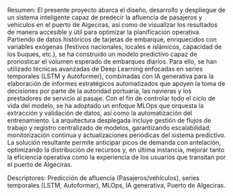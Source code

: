 Resumen: El presente proyecto abarca el diseño, desarrollo y despliegue de un sistema inteligente capaz de predecir la afluencia de pasajeros y vehículos en el puerto de Algeciras, así como de visualizar los resultados de manera accesible y útil para optimizar la planificación operativa. Partiendo de datos históricos de tarjetas de embarque, enriquecidos con variables exógenas (festivos nacionales, locales e islámicos, capacidad de los buques, etc.), se ha construido un modelo predictivo capaz de pronosticar el volumen esperado de embarques diarios. Para ello, se han utilizado técnicas avanzadas de Deep Learning enfocadas en series temporales (LSTM y Autoformer), combinadas con IA generativa para la elaboración de informes estratégicos automatizados que apoyen la toma de decisiones por parte de la autoridad portuaria, las navieras y los prestadores de servicio al pasaje. Con el fin de controlar todo el ciclo de vida del modelo, se ha adoptado un enfoque MLOps que orquesta la extracción y validación de datos, así como la automatización del entrenamiento. La arquitectura desplegada incluye gestión de flujos de trabajo y registro centralizado de modelos, garantizando escalabilidad, monitorización continua y actualizaciones periódicas del sistema predictivo. La solución resultante permite anticipar picos de demanda con antelación, optimizando la distribución de recursos y, en última instancia, mejorar tanto la eficiencia operativa como la experiencia de los usuarios que transitan por el puerto de Algeciras.


Descriptores: Predicción de afluencia (Pasajeros/vehículos), series temporales (LSTM, Autoformer), MLOps, IA generativa, Puerto de Algeciras.
